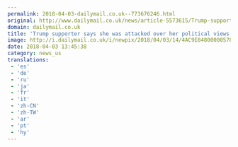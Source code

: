 ```yaml
---
permalink: 2018-04-03-dailymail.co.uk--773676246.html
original: http://www.dailymail.co.uk/news/article-5573615/Trump-supporter-says-attacked-DC-restaurant-political-views.html?ITO=1490&ns_mchannel=rss&ns_campaign=1490
domain: dailymail.co.uk
title: 'Trump supporter says she was attacked over her political views'
image: http://i.dailymail.co.uk/i/newpix/2018/04/03/14/4AC9E84800000578-0-image-a-12_1522760863652.jpg
date: 2018-04-03 13:45:38
category: news_us
translations: 
 - 'es'
 - 'de'
 - 'ru'
 - 'ja'
 - 'fr'
 - 'it'
 - 'zh-CN'
 - 'zh-TW'
 - 'ar'
 - 'pt'
 - 'hy'
---
```


